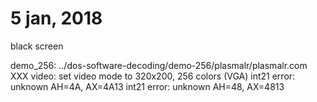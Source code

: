 # 5 jan, 2018

black screen

demo_256: ../dos-software-decoding/demo-256/plasmalr/plasmalr.com
XXX video: set video mode to 320x200, 256 colors (VGA)
int21 error: unknown AH=4A, AX=4A13
int21 error: unknown AH=48, AX=4813
